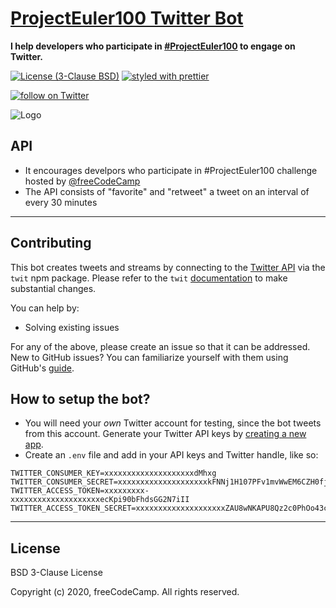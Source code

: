 # [ProjectEuler100 Twitter Bot](https://twitter.com/ProjectEuler100)

<strong>I help developers who participate in
[#ProjectEuler100](https://twitter.com/search?q=%23ProjectEuler100&src=hashtag_click)
to engage on Twitter.</strong>

[![License (3-Clause BSD)](https://img.shields.io/badge/license-BSD%203--Clause-blue.svg?style=flat-square)](http://opensource.org/licenses/BSD-3-Clause)
[![styled with prettier](https://img.shields.io/badge/styled_with-prettier-ff69b4.svg)](https://github.com/prettier/prettier)

<p>
  <a href="https://twitter.com/intent/follow?screen_name=ProjectEuler100">
    <img src="https://img.shields.io/twitter/follow/ProjectEuler100.svg?style=social"
      alt="follow on Twitter"></a>
</p>

![Logo](https://i.imgur.com/fDPhwZL.png)

## API

- It encourages develpors who participate in #ProjectEuler100 challenge hosted by [@freeCodeCamp](https://twitter.com/freeCodeCamp)
- The API consists of "favorite" and "retweet" a tweet on an interval of every 30 minutes
---

## Contributing

This bot creates tweets and streams by connecting to the
[Twitter API](https://developer.twitter.com/en/docs) via the `twit`
npm package. Please refer to the `twit`
[documentation](https://github.com/ttezel/twit) to make substantial
changes.

You can help by:

* Solving existing issues

For any of the above, please create an issue so that it can be addressed. New to GitHub issues? You can familiarize yourself with
them using GitHub's
[guide](https://help.github.com/articles/creating-a-pull-request/).

## How to setup the bot?

* You will need your _own_ Twitter account for testing, since the bot tweets from this account. Generate your Twitter API keys by [creating a new app](https://apps.twitter.com/app/new).
* Create an `.env` file and add in your API keys and Twitter handle, like so:

```
TWITTER_CONSUMER_KEY=xxxxxxxxxxxxxxxxxxxxdMhxg
TWITTER_CONSUMER_SECRET=xxxxxxxxxxxxxxxxxxxxkFNNj1H107PFv1mvWwEM6CZH0fjymV
TWITTER_ACCESS_TOKEN=xxxxxxxxx-xxxxxxxxxxxxxxxxxxxxecKpi90bFhdsGG2N7iII
TWITTER_ACCESS_TOKEN_SECRET=xxxxxxxxxxxxxxxxxxxxZAU8wNKAPU8Qz2c0PhOo43cGO
```
---

## License

BSD 3-Clause License

Copyright (c) 2020, freeCodeCamp. All rights reserved.
